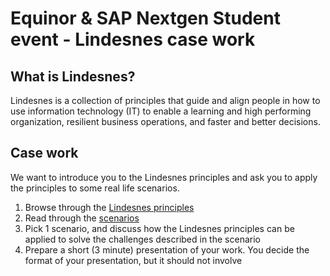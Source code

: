 # Equinor & SAP Nextgen Student event - Lindesnes case work

## What is Lindesnes? 

Lindesnes is a collection of principles that guide and align people in how to use information technology (IT) to enable a learning and high performing organization, resilient business operations, and faster and better decisions.


## Case work 

We want to introduce you to the Lindesnes principles and ask you to apply the principles to some real life scenarios. 

1. Browse through the [Lindesnes principles](Lindesnes%20-%20Principles.pdf)
2. Read through the [scenarios](Lindesnes%20%E2%80%93%20Scenarios.pdf) 
3. Pick 1 scenario, and discuss how the Lindesnes principles can be applied to solve the challenges described in the scenario
4. Prepare a short (3 minute) presentation of your work. You decide the format of your presentation, but it should not involve 
